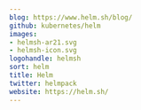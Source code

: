 ```yaml
---
blog: https://www.helm.sh/blog/
github: kubernetes/helm
images:
- helmsh-ar21.svg
- helmsh-icon.svg
logohandle: helmsh
sort: helm
title: Helm
twitter: helmpack
website: https://helm.sh/
---
```

